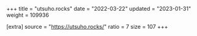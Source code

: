 +++
title = "utsuho.rocks"
date = "2022-03-22"
updated = "2023-01-31"
weight = 109936

[extra]
source = "https://utsuho.rocks/"
ratio = 7
size = 107
+++
